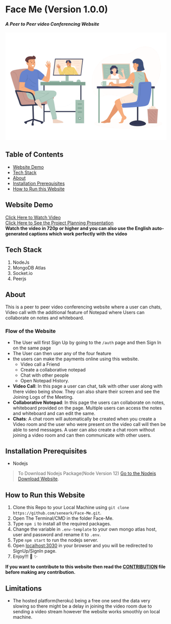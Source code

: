 # Face Me (Version 1.0.0)
#### *A Peer to Peer video Conferencing Website*
![Video Photo](/public/assets/call.png)

## Table of Contents
  - [Website Demo](#website-demo)
  - [Tech Stack](#tech-stack)
  - [About](#about)
  - [Installation Prerequisites](#installation-prerequisites)
  - [How to Run this Website](#how-to-run-this-website)

## Website Demo
[Click Here to Watch Video](https://youtu.be/dkVzDjc2aIo) \
[Click Here to See the Project Planning Presentation](https://1drv.ms/p/s!Aj0KFZJOAy1vfYBAGH8IpCqWRJ4?e=WTamq2) \
**Watch the video in 720p or higher and you can also use the English auto-generated captions which work perfectly with the video**

## Tech Stack
1. NodeJs
2. MongoDB Atlas
3. Socket.io
4. Peerjs

## About
This is a peer to peer video conferencing website where a user can chats, Video call with the additional feature of Notepad where Users can collaborate on notes and whiteboard.

### Flow of the Website
- The User will first Sign Up by going to the `/auth` page and then Sign In on the same page
- The User can then user any of the four feature
- the users  can make the payments online using this website.
  - Video call a Friend
  - Create a collaborative notepad
  - Chat with other people
  - Open Notepad History.
- **Video Call**: In this page a user can chat, talk with other user along with there video being show. They can also share their screen and see the Joining Logs of the Meeting.
- **Collaborative Notepad**: In this page the users can collaborate on notes, whiteboard provided on the page. Multiple users can access the notes and whiteboard and can edit the same.
- **Chats**: A chat room will automatically be created when you create a Video room and the user who were present on the video call will then be able to send messages. A user can also create a chat room without joining a video room and can then communicate with other users.

## Installation Prerequisites
- Nodejs

>To Download Nodejs Package(Node Version 12) [Go to the Nodejs Download Website](https://nodejs.org/en/download/).


## How to Run this Website
1. Clone this Repo to your Local Machine using `git clone https://github.com/seneark/Face-Me.git`.
2. Open The Terminal/CMD in the folder Face-Me.
3. Type ```npm i``` to install all the required packages.
4. Change the variable in `.env-template` to your own mongo atlas host, user and password and rename it to `.env`.
5. Type ```npm start``` to run the nodejs server.
6. Open [localhost:3030](localhost:3030/) in your browser and you will be redirected to SignUp/SignIn page.
7. Enjoy!!! :tada: :sparkles:

**If you want to contribute to this website then read the [CONTRIBUTION](/CONTRIBUTION.md) file before making any contribution.**

## Limitations
- The hosted platform(heroku) being a free one send the data very slowing so there might be a delay in joining the video room due to sending a video stream however the website works smoothly on local machine.
